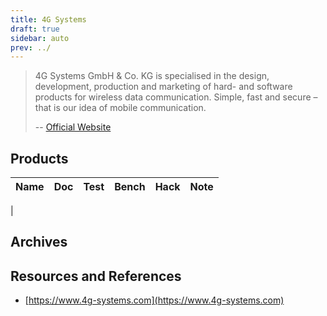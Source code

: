 ```yaml
---
title: 4G Systems
draft: true
sidebar: auto
prev: ../
---
```


> 4G Systems GmbH & Co. KG is specialised in the design, development,
> production and marketing of hard- and software products for wireless
> data communication. Simple, fast and secure – that is our idea of
> mobile communication.
>
> -- [Official Website](https://www.4g-systems.com/about-us)

## Products

| Name                      | Doc | Test | Bench | Hack | Note |
|---------------------------|-----|------|-------|------|------|
| 

## Archives

## Resources and References

 * [https://www.4g-systems.com](https://www.4g-systems.com)
